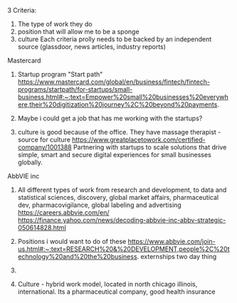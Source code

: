 3 Criteria: 
1. The type of work they do
2.  position that will allow me to be a sponge
3. culture
Each criteria prolly needs to be backed by an independent source (glassdoor, news articles, industry reports)

Mastercard
1. Startup program "Start path" 
https://www.mastercard.com/global/en/business/fintech/fintech-programs/startpath/for-startups/small-business.html#:~:text=Empower%20small%20businesses%20everywhere,their%20digitization%20journey%2C%20beyond%20payments. 

2. Maybe i could get a job that has me working with the startups?
3. culture is good because of the office. They have massage therapist -source for culture https://www.greatplacetowork.com/certified-company/1001388
Partnering with startups to scale solutions that drive simple, smart and secure digital experiences for small businesses globally.


AbbVIE inc

1. All different types of work from research and development, to data and statistical sciences, discovery, global market affairs, pharmaceutical dev, pharmacovigilance, global labeling and advertising https://careers.abbvie.com/en/
https://finance.yahoo.com/news/decoding-abbvie-inc-abbv-strategic-050614828.html

2. Positions  i would want to do of these https://www.abbvie.com/join-us.html#:~:text=RESEARCH%20&%20DEVELOPMENT,people%2C%20technology%20and%20the%20business.
externships two day thing
2.
3. Culture - hybrid work model, located in north chicago illinois, international. Its a pharmaceutical company, good health insurance
